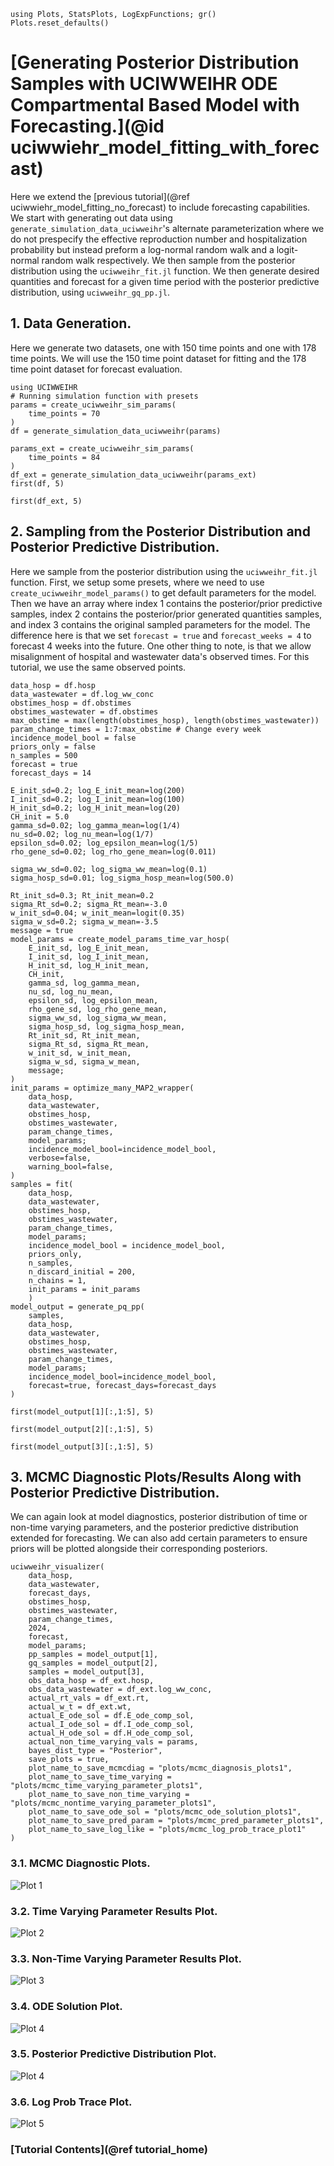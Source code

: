 ```@setup tutorial_forecast
using Plots, StatsPlots, LogExpFunctions; gr()
Plots.reset_defaults()

```

# [Generating Posterior Distribution Samples with UCIWWEIHR ODE Compartmental Based Model with Forecasting.](@id uciwwiehr_model_fitting_with_forecast)

Here we extend the [previous tutorial](@ref uciwwiehr_model_fitting_no_forecast)  to include forecasting capabilities.  We start with generating out data using `generate_simulation_data_uciwweihr`'s alternate parameterization where we do not prespecify the effective reproduction number and hospitalization probability but instead preform a log-normal random walk and a logit-normal random walk respectively.  We then sample from the posterior distribution using the `uciwweihr_fit.jl` function.  We then generate desired quantities and forecast for a given time period with the posterior predictive distribution, using `uciwweihr_gq_pp.jl`.


## 1. Data Generation.

Here we generate two datasets, one with 150 time points and one with 178 time points.  We will use the 150 time point dataset for fitting and the 178 time point dataset for forecast evaluation.

``` @example tutorial_forecast
using UCIWWEIHR
# Running simulation function with presets
params = create_uciwweihr_sim_params(
    time_points = 70
)
df = generate_simulation_data_uciwweihr(params)

params_ext = create_uciwweihr_sim_params(
    time_points = 84
)
df_ext = generate_simulation_data_uciwweihr(params_ext)
first(df, 5)
```

``` @example tutorial_forecast
first(df_ext, 5)
```

## 2. Sampling from the Posterior Distribution and Posterior Predictive Distribution.

Here we sample from the posterior distribution using the `uciwweihr_fit.jl` function.  First, we setup some presets, where we need to use `create_uciwweihr_model_params()` to get default parameters for the model.  Then we have an array where index 1 contains the posterior/prior predictive samples, index 2 contains the posterior/prior generated quantities samples, and index 3 contains the original sampled parameters for the model.  The difference here is that we set `forecast = true` and `forecast_weeks = 4` to forecast 4 weeks into the future.  One other thing to note, is that we allow misalignment of hospital and wastewater data's observed times.  For this tutorial, we use the same observed points.

``` @example tutorial_forecast
data_hosp = df.hosp
data_wastewater = df.log_ww_conc
obstimes_hosp = df.obstimes
obstimes_wastewater = df.obstimes
max_obstime = max(length(obstimes_hosp), length(obstimes_wastewater))
param_change_times = 1:7:max_obstime # Change every week
incidence_model_bool = false
priors_only = false
n_samples = 500
forecast = true
forecast_days = 14

E_init_sd=0.2; log_E_init_mean=log(200)
I_init_sd=0.2; log_I_init_mean=log(100)
H_init_sd=0.2; log_H_init_mean=log(20)
CH_init = 5.0
gamma_sd=0.02; log_gamma_mean=log(1/4)
nu_sd=0.02; log_nu_mean=log(1/7)
epsilon_sd=0.02; log_epsilon_mean=log(1/5)
rho_gene_sd=0.02; log_rho_gene_mean=log(0.011)
    
sigma_ww_sd=0.02; log_sigma_ww_mean=log(0.1)
sigma_hosp_sd=0.01; log_sigma_hosp_mean=log(500.0)

Rt_init_sd=0.3; Rt_init_mean=0.2
sigma_Rt_sd=0.2; sigma_Rt_mean=-3.0
w_init_sd=0.04; w_init_mean=logit(0.35)
sigma_w_sd=0.2; sigma_w_mean=-3.5
message = true
model_params = create_model_params_time_var_hosp(
    E_init_sd, log_E_init_mean,
    I_init_sd, log_I_init_mean,
    H_init_sd, log_H_init_mean,
    CH_init,
    gamma_sd, log_gamma_mean,
    nu_sd, log_nu_mean,
    epsilon_sd, log_epsilon_mean,
    rho_gene_sd, log_rho_gene_mean,
    sigma_ww_sd, log_sigma_ww_mean,
    sigma_hosp_sd, log_sigma_hosp_mean,
    Rt_init_sd, Rt_init_mean,
    sigma_Rt_sd, sigma_Rt_mean,
    w_init_sd, w_init_mean,
    sigma_w_sd, sigma_w_mean,
    message;
)
init_params = optimize_many_MAP2_wrapper(
    data_hosp,
    data_wastewater,
    obstimes_hosp,
    obstimes_wastewater,
    param_change_times,
    model_params;
    incidence_model_bool=incidence_model_bool,
    verbose=false,
    warning_bool=false,
)
samples = fit(
    data_hosp,
    data_wastewater,
    obstimes_hosp,
    obstimes_wastewater,
    param_change_times,
    model_params;
    incidence_model_bool = incidence_model_bool,
    priors_only,
    n_samples,
    n_discard_initial = 200,
    n_chains = 1,
    init_params = init_params
    )
model_output = generate_pq_pp(
    samples,
    data_hosp,
    data_wastewater,
    obstimes_hosp,
    obstimes_wastewater,
    param_change_times,
    model_params;
    incidence_model_bool=incidence_model_bool,
    forecast=true, forecast_days=forecast_days
)

first(model_output[1][:,1:5], 5)
```

``` @example tutorial_forecast
first(model_output[2][:,1:5], 5)
```

``` @example tutorial_forecast
first(model_output[3][:,1:5], 5)
```

## 3. MCMC Diagnostic Plots/Results Along with Posterior Predictive Distribution.

We can again look at model diagnostics, posterior distribution of time or non-time varying parameters, and the posterior predictive distribution extended for forecasting.  We can also add certain parameters to ensure priors will be plotted alongside their corresponding posteriors.

```@example tutorial_forecast
uciwweihr_visualizer(
    data_hosp, 
    data_wastewater,
    forecast_days,
    obstimes_hosp,
    obstimes_wastewater,
    param_change_times,
    2024,
    forecast,
    model_params;
    pp_samples = model_output[1],
    gq_samples = model_output[2],
    samples = model_output[3],
    obs_data_hosp = df_ext.hosp,
    obs_data_wastewater = df_ext.log_ww_conc, 
    actual_rt_vals = df_ext.rt, 
    actual_w_t = df_ext.wt, 
    actual_E_ode_sol = df.E_ode_comp_sol,
    actual_I_ode_sol = df.I_ode_comp_sol,
    actual_H_ode_sol = df.H_ode_comp_sol,
    actual_non_time_varying_vals = params,
    bayes_dist_type = "Posterior",
    save_plots = true,
    plot_name_to_save_mcmcdiag = "plots/mcmc_diagnosis_plots1",
    plot_name_to_save_time_varying = "plots/mcmc_time_varying_parameter_plots1",
    plot_name_to_save_non_time_varying = "plots/mcmc_nontime_varying_parameter_plots1",
    plot_name_to_save_ode_sol = "plots/mcmc_ode_solution_plots1",
    plot_name_to_save_pred_param = "plots/mcmc_pred_parameter_plots1",
    plot_name_to_save_log_like = "plots/mcmc_log_prob_trace_plot1"
)
```

### 3.1. MCMC Diagnostic Plots.

![Plot 1](plots/mcmc_diagnosis_plots1.png)

### 3.2. Time Varying Parameter Results Plot.

![Plot 2](plots/mcmc_time_varying_parameter_plots1.png)

### 3.3. Non-Time Varying Parameter Results Plot.
![Plot 3](plots/mcmc_nontime_varying_parameter_plots1.png)

### 3.4. ODE Solution Plot.
![Plot 4](plots/mcmc_ode_solution_plots1.png)

### 3.5. Posterior Predictive Distribution Plot.

![Plot 4](plots/mcmc_pred_parameter_plots1.png)

### 3.6. Log Prob Trace Plot.
![Plot 5](plots/mcmc_log_prob_trace_plot1.png)


### [Tutorial Contents](@ref tutorial_home)